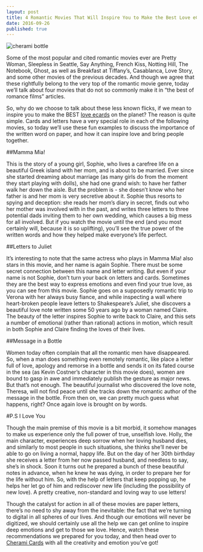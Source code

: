 ```yaml
---
layout: post
title: 4 Romantic Movies That Will Inspire You to Make the Best Love eCards
date: 2016-09-26
published: true
---
```


![cherami bottle](http://blog.cherami.cards/assets/img/cherami-bottle.png#center)

Some of the most popular and cited romantic movies ever are Pretty Woman, Sleepless in Seattle, Say Anything, French Kiss, Notting Hill, The Notebook, Ghost, as well as Breakfast at Tiffany’s, Casablanca, Love Story, and some other movies of the previous decades. And though we agree that these rightfully belong to the very top of the romantic movie genre, today we’ll talk about four movies that do not so commonly make it in “the best of romance films” articles. 

So, why do we choose to talk about these less known flicks, if we mean to inspire you to make the BEST [love ecards](https://cherami.cards/love) on the planet? The reason is quite simple. Cards and letters have a very special role in each of the following movies, so today we’ll use these fun examples to discuss the importance of the written word on paper, and how it can inspire love and bring people together.

##Mamma Mia!

This is the story of a young girl, Sophie, who lives a carefree life on a beautiful Greek island with her mom, and is about to be married. Ever since she started dreaming about marriage (as many girls do from the moment they start playing with dolls), she had one grand wish: to have her father walk her down the aisle. But the problem is - she doesn’t know who her father is and her mom is very secretive about it. Sophie thus resorts to spying and deception: she reads her mom’s diary in secret, finds out who her mother was involved with in the past, and writes three letters to three potential dads inviting them to her own wedding, which causes a big mess for all involved. But if you watch the movie until the end (and you most certainly will, because it is so uplifting), you’ll see the true power of the written words and how they helped make everyone’s life perfect. 

##Letters to Juliet

It’s interesting to note that the same actress who plays in Mamma Mia! also stars in this movie, and her name is again Sophie. There must be some secret connection between this name and letter writing. But even if your name is not Sophie, don’t turn your back on letters and cards. Sometimes they are the best way to express emotions and even find your true love, as you can see from this movie. Sophie goes on a supposedly romantic trip to Verona with her always busy fiance, and while inspecting a wall where heart-broken people leave letters to Shakespeare’s Juliet, she discovers a beautiful love note written some 50 years ago by a woman named Claire. The beauty of the letter inspires Sophie to write back to Claire, and this sets a number of emotional (rather than rational) actions in motion, which result in both Sophie and Claire finding the loves of their lives. 

##Message in a Bottle

Women today often complain that all the romantic men have disappeared. So, when a man does something even remotely romantic, like place a letter full of love, apology and remorse in a bottle and sends it on its fated course in the sea (as Kevin Costner’s character in this movie does), women are bound to gasp in awe and immediately publish the gesture as major news. But that’s not enough. The beautiful journalist who discovered the love note, Theresa, will not find peace until she tracks down the romantic author of the message in the bottle. From then on, we can pretty much guess what happens, right? Once again love is brought on by words. 

#P.S I Love You

Though the main premise of this movie is a bit morbid, it somehow manages to make us experience only the full power of true, unselfish love. Holly, the main character, experiences deep sorrow when her loving husband dies, and similarly to most people in such situations, she thinks she’ll never be able to go on living a normal, happy life. But on the day of her 30th birthday she receives a letter from her now passed husband, and needless to say, she’s in shock. Soon it turns out he prepared a bunch of these beautiful notes in advance, when he knew he was dying, in order to prepare her for the life without him. So, with the help of letters that keep popping up, he helps her let go of him and rediscover new life (including the possibility of new love). A pretty creative, non-standard and loving way to use letters! 

Though the catalyst for action in all of these movies are paper letters, there’s no need to shy away from the inevitable: the fact that we’re turning to digital in all spheres of our lives. And though our emotions will never be digitized, we should certainly use all the help we can get online to inspire deep emotions and get to those we love. Hence, watch these recommendations we prepared for you today, and then head over to [Cherami Cards](https://cherami.cards) with all the creativity and emotion you’ve got!
